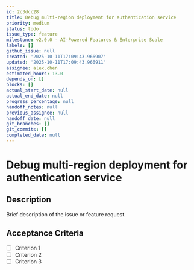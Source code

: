 ```yaml
---
id: 2c3dcc28
title: Debug multi-region deployment for authentication service
priority: medium
status: todo
issue_type: feature
milestone: v2.0.0 - AI-Powered Features & Enterprise Scale
labels: []
github_issue: null
created: '2025-10-11T17:09:43.966907'
updated: '2025-10-11T17:09:43.966911'
assignee: alex.chen
estimated_hours: 13.0
depends_on: []
blocks: []
actual_start_date: null
actual_end_date: null
progress_percentage: null
handoff_notes: null
previous_assignee: null
handoff_date: null
git_branches: []
git_commits: []
completed_date: null
---
```


# Debug multi-region deployment for authentication service

## Description

Brief description of the issue or feature request.

## Acceptance Criteria

- [ ] Criterion 1
- [ ] Criterion 2
- [ ] Criterion 3